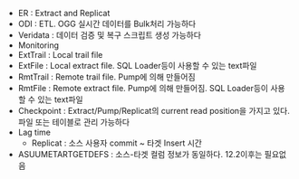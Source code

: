 
* ER : Extract and Replicat
* ODI : ETL. OGG 실시간 데이터를 Bulk처리 가능하다
* Veridata : 데이터 검증 및 복구 스크립트 생성 가능하다
* Monitoring
* ExtTrail : Local trail file
* ExtFile : Local extract file. SQL Loader등이 사용할 수 있는 text파일
* RmtTrail : Remote trail file. Pump에 의해 만들어짐
* RmtFile : Remote extract file. Pump에 의해 만들어짐. SQL Loader등이 사용할 수 있는 text파일
* Checkpoint : Extract/Pump/Replicat의 current read position을 가지고 있다.  파일 또는 테이블로 관리 가능하다
* Lag time 
    * Replicat : 소스 사용자 commit ~ 타겟 Insert 시간
* ASUUMETARTGETDEFS : 소스-타겟 컬럼 정보가 동일하다. 12.2이후는 필요없음